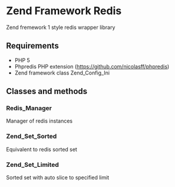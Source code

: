 # Zend Framework Redis #

Zend fremework 1 style redis wrapper library

## Requirements ##

+ PHP 5
+ Phpredis PHP extension (https://github.com/nicolasff/phpredis)
+ Zend framework class Zend_Config_Ini

## Classes and methods ##

### Redis_Manager ###

Manager of redis instances

### Zend_Set_Sorted ###

Equivalent to redis sorted set

### Zend_Set_Limited ###

Sorted set with auto slice to specified limit


